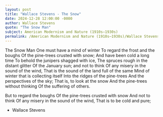 ```yaml
---
layout: post
title: "Wallace Stevens - The Snow"
date: 2024-12-28 12:00:00 -0000
author: Wallace Stevens
quote: "The Snow Man"
subject: American Modernism and Nature (1910s–1930s)
permalink: /American Modernism and Nature (1910s–1930s)/Wallace Stevens/Wallace Stevens - The Snow
---
```


The Snow Man
One must have a mind of winter
To regard the frost and the boughs
Of the pine-trees crusted with snow;
And have been cold a long time
To behold the junipers shagged with ice,
The spruces rough in the distant glitter
Of the January sun; and not to think
Of any misery in the sound of the wind,
That is the sound of the land full of the same
Mind of winter that is collecting itself
Into the ridges of the pine-trees
And the perspectives of the sky;
That is, to look at the snow
And the pine-trees without thinking
Of the suffering of others.

But to regard the boughs
Of the pine-trees crusted with snow
And not to think
Of any misery in the sound of the wind,
That is to be cold and pure;

- Wallace Stevens
